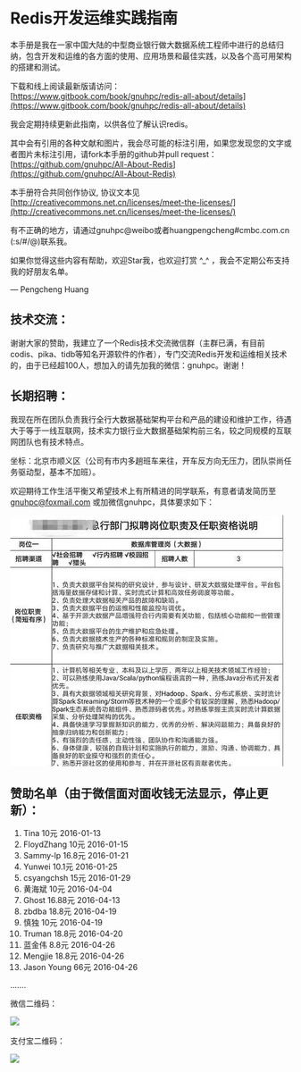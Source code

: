 # Redis开发运维实践指南

本手册是我在一家中国大陆的中型商业银行做大数据系统工程师中进行的总结归纳，包含开发和运维的各方面的使用、应用场景和最佳实践，以及各个高可用架构的搭建和测试。

下载和线上阅读最新版请访问：[https://www.gitbook.com/book/gnuhpc/redis-all-about/details](https://www.gitbook.com/book/gnuhpc/redis-all-about/details)

我会定期持续更新此指南，以供各位了解认识redis。

其中会有引用的各种文献和图片，我会尽可能的标注引用，如果您发现您的文字或者图片未标注引用，请fork本手册的github并pull request：
[https://github.com/gnuhpc/All-About-Redis](https://github.com/gnuhpc/All-About-Redis)

本手册符合共同创作协议, 协议文本见 [http://creativecommons.net.cn/licenses/meet-the-licenses/](http://creativecommons.net.cn/licenses/meet-the-licenses/)

有不正确的地方，请通过gnuhpc@weibo或者huangpengcheng#cmbc.com.cn (:s/#/@)联系我。

如果你觉得这些内容有帮助，欢迎Star我，也欢迎打赏 ^_^ ，我会不定期公布支持我的好朋友名单。


— Pengcheng Huang

## **技术交流：** ##
谢谢大家的赞助，我建立了一个Redis技术交流微信群（主群已满，有目前codis、pika、tidb等知名开源软件的作者），专门交流Redis开发和运维相关技术的，由于已经超100人，想加入的请先加我的微信：gnuhpc。谢谢！

## **长期招聘：** ##
我现在所在团队负责我行全行大数据基础架构平台和产品的建设和维护工作，待遇大于等于一线互联网，技术实力银行业大数据基础架构前三名，较之同规模的互联网团队也有技术特点。

坐标：北京市顺义区（公司有市内多趟班车来往，开车反方向无压力，团队崇尚任务驱动型，基本不加班）。

欢迎期待工作生活平衡又希望技术上有所精进的同学联系，有意者请发简历至 gnuhpc@foxmail.com 或加微信gnuhpc，具体要求如下：

![](images/lookingfor.jpg)


## **赞助名单（由于微信面对面收钱无法显示，停止更新）：** ##

1. Tina 10元 2016-01-13
2. FloydZhang 10元 2016-01-15
3. Sammy-lp 16.8元 2016-01-21
4. Yunwei 10.1元 2016-01-25 
5. csyangchsh 15元 2016-01-29
6. 黄海斌 10元 2016-04-04 
7. Ghost 16.88元 2016-04-13
8. zbdba 18.8元 2016-04-19
9. 慎独 10元 2016-04-19
10. Truman 18.8元 2016-04-20
11. 蓝金伟 8.8元 2016-04-26
12. Mengjie 18.8元 2016-04-26
13. Jason Young 66元 2016-04-26

.......


微信二维码：

![](images/weixin-qrcode.jpg)

支付宝二维码：

![](images/alipay-qrcode.jpg) 



